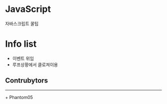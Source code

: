 
JavaScript
==========
자바스크립트 꿀팁
# Info list
+ 이벤트 위임
+ 루프상황에서 클로져이용

## Contrubytors
<hr>
+ Phantom05
<monster2jy@gmail.com>